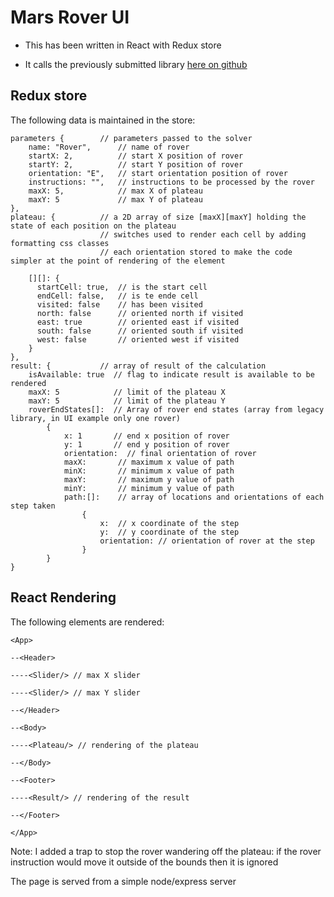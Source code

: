 # Mars Rover UI

- This has been written in React with Redux store

- It calls the previously submitted library [here on github](https://github.com/mybrightidea/mars-rover)

## Redux store

The following data is maintained in the store:

    parameters {        // parameters passed to the solver
        name: "Rover",      // name of rover
        startX: 2,          // start X position of rover
        startY: 2,          // start Y position of rover
        orientation: "E",   // start orientation position of rover
        instructions: "",   // instructions to be processed by the rover
        maxX: 5,            // max X of plateau
        maxY: 5             // max Y of plateau
    },
    plateau: {          // a 2D array of size [maxX][maxY] holding the state of each position on the plateau
                        // switches used to render each cell by adding formatting css classes
                        // each orientation stored to make the code simpler at the point of rendering of the element

        [][]: {
          startCell: true,  // is the start cell
          endCell: false,   // is te ende cell
          visited: false    // has been visited
          north: false      // oriented north if visited
          east: true        // oriented east if visited
          south: false      // oriented south if visited
          west: false       // oriented west if visited
        }
    },
    result: {           // array of result of the calculation
        isAvailable: true  // flag to indicate result is available to be rendered
        maxX: 5            // limit of the plateau X
        maxY: 5            // limit of the plateau Y
        roverEndStates[]:  // Array of rover end states (array from legacy library, in UI example only one rover)
            {
                x: 1       // end x position of rover
                y: 1       // end y position of rover
                orientation:  // final orientation of rover
                maxX:       // maximum x value of path
                minX:       // minimum x value of path
                maxY:       // maximum y value of path
                minY:       // minimum y value of path
                path:[]:    // array of locations and orientations of each step taken
                    {
                        x:  // x coordinate of the step
                        y:  // y coordinate of the step
                        orientation: // orientation of rover at the step
                    }
            }
    }

## React Rendering

The following elements are rendered:

`<App>`

`--<Header>`

`----<Slider/> // max X slider`

`----<Slider/> // max Y slider`

`--</Header>`

`--<Body>`

`----<Plateau/> // rendering of the plateau`

`--</Body>`

`--<Footer>`

`----<Result/> // rendering of the result`

`--</Footer>`

`</App>`

Note: I added a trap to stop the rover wandering off the plateau: if the rover instruction would move it outside of the bounds then it is ignored

The page is served from a simple node/express server
